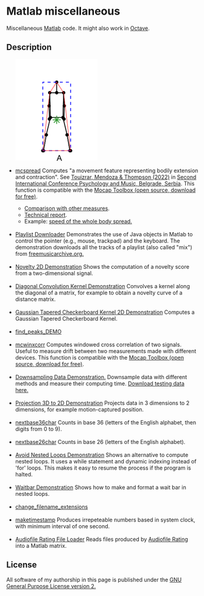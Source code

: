 # Matlab miscellaneous

Miscellaneous <a href="http://mathworks.com">Matlab</a> code.
It might also work in <a href="https://www.gnu.org/software/octave/">Octave</a>.

## Description 

<ul>
<img src="https://github.com/juigmend/matlab-miscellaneous/raw/main/Fig_1_sequence.gif" width="215" height="267"/>


<br>
<li>

<a href="https://github.com/juigmend/matlab-miscellaneous/blob/main/mcspread.m">mcspread</a> 
 Computes "a movement feature representing bodily extension and contraction". See <a href="https://www.fmu.bg.ac.rs/wp-content/uploads/2023/07/zbornik-pam-ie-22.pdf#page=17">Touizrar, Mendoza & Thompson (2022)</a> in <a href="https://psychologyandmusicconference.files.wordpress.com/2022/10/ab_pam-ie-belgrade-2022.pdf?force_download=true">Second International Conference Psychology and Music, Belgrade, Serbia</a>. 
This function is compatible with the <a href="https://www.jyu.fi/hytk/fi/laitokset/mutku/en/research/materials/mocaptoolbox">Mocap Toolbox (open source, download for free)</a>.</li>

<ul> 
<li><a href="https://github.com/juigmend/matlab-miscellaneous/blob/main/contraction_expansion_comparison.m">Comparison with other measures</a>. </li>
 
<li><a href="https://github.com/juigmend/matlab-miscellaneous/blob/main/postural_contraction_expansion.pdf">Technical report</a>. </li>
 
<li>Example: <a href="https://github.com/juigmend/matlab-miscellaneous/blob/main/whole_body_velocity.m"> speed of the whole body spread.</a> </li>
</ul>
</li>

<br>
<li><a href="https://github.com/juigmend/matlab-miscellaneous/blob/main/playlist_downloader.m">Playlist Downloader</a> Demonstrates the use of Java objects in Matlab to control the pointer (e.g., mouse, trackpad) and the keyboard. The demonstration downloads all the tracks of a playlist (also called "mix") from <a href="https://freemusicarchive.org/">freemusicarchive.org.</a></li> 

<br>
<li><a href="https://github.com/juigmend/matlab-miscellaneous/blob/main/novelty_2D_DEMO.m">Novelty 2D Demonstration</a> 
Shows the computation of a novelty score from a two-dimensional signal. </li>

<br>
<li><a href="https://github.com/juigmend/matlab-miscellaneous/blob/main/diagonal_convolution_kernel_demo.m">Diagonal Convolution Kernel Demonstration</a> 
Convolves a kernel along the diagonal of a matrix, for example to obtain a novelty curve of a distance matrix. </li>

<br>
<li><a href="https://github.com/juigmend/matlab-miscellaneous/blob/main/gaussian_tapered_checkerboard_kernel_2D_demo.m">Gaussian Tapered Checkerboard Kernel 2D Demonstration</a> 
Computes a Gaussian Tapered Checkerboard Kernel. </li>

<br>
<li><a href="https://github.com/juigmend/matlab-miscellaneous/blob/main/find_peaks_DEMO.m">find_peaks_DEMO</a> </li>

<br>
<li><a href="https://github.com/juigmend/matlab-miscellaneous/blob/main/mcwinxcorr.m">mcwinxcorr</a> 
Computes windowed cross correlation of two signals. Useful to measure drift between two measurements made with different devices. 
This function is compatible with the <a href="https://www.jyu.fi/hytk/fi/laitokset/mutku/en/research/materials/mocaptoolbox">Mocap Toolbox (open source, download for free)</a>.</li>

<br>
<li><a href="https://github.com/juigmend/matlab-miscellaneous/blob/main/downsampling_data_demo.m">Downsampling Data Demonstration.</a> 
Downsample data with different methods and measure their computing time. 
<a href="https://github.com/juigmend/matlab-miscellaneous/blob/main/accel_test_100Hz.txt">Download testing data here. </a></li>

<br>
<li><a href="https://github.com/juigmend/matlab-miscellaneous/blob/main/projection_3D_to_2D_demo.m">Projection 3D to 2D Demonstration</a> 
Projects data in 3 dimensions to 2 dimensions, for example motion-captured position. </li>

<br>
<li><a href="https://github.com/juigmend/matlab-miscellaneous/blob/main/nextbase36char.m">nextbase36char</a> 
Counts in base 36 (letters of the English alphabet, then digits from 0 to 9). </li>

<br>
<li><a href="https://github.com/juigmend/matlab-miscellaneous/blob/main/nextbase26char.m">nextbase26char</a> 
Counts in base 26 (letters of the English alphabet).  </li>

<br>
<li><a href="https://github.com/juigmend/matlab-miscellaneous/blob/main/avoid_nested_loops_DEMO.m">Avoid Nested Loops Demonstration</a> 
Shows an alternative to compute nested loops. It uses a while statement and dynamic indexing instead of 'for' loops. 
This makes it easy to resume the process if the program is halted.  </li>

<br>
<li><a href="https://github.com/juigmend/matlab-miscellaneous/blob/main/waitbar_DEMO.m">Waitbar Demonstration</a> 
Shows how to make and format a wait bar in nested loops. </li>

<br>
<li><a href="https://github.com/juigmend/matlab-miscellaneous/blob/main/change_filename_extensions.m">change_filename_extensions</a> </li>

<br>
<li><a href="https://github.com/juigmend/matlab-miscellaneous/blob/main/maketimestamp.m">maketimestamp</a> 
Produces irrepeteable numbers based in system clock, with minimum interval of one second.</li>

<br>
<li><a href="https://github.com/juigmend/matlab-miscellaneous/blob/main/AR_file_loader_v0.1.m">Audiofile Rating File Loader</a> 
Reads files produced by <a href="https://github.com/juigmend/matlab-miscellaneous/blob/main/Audiofile_Rating_v0.1.2.pd">Audiofile Rating</a> into a Matlab matrix.</li>

</ul>

## License
All software of my authorship in this page is published under the <a href="https://www.gnu.org/licenses/old-licenses/gpl-2.0.en.html">GNU General Purpose License version 2.</a>


